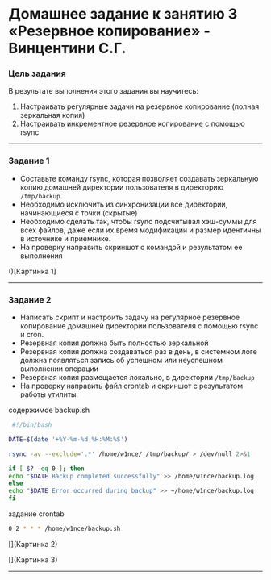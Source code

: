 # Домашнее задание к занятию 3 «Резервное копирование» - Винцентини С.Г.

### Цель задания
В результате выполнения этого задания вы научитесь:
1. Настраивать регулярные задачи на резервное копирование (полная зеркальная копия)
2. Настраивать инкрементное резервное копирование с помощью rsync

------

### Задание 1
- Составьте команду rsync, которая позволяет создавать зеркальную копию домашней директории пользователя в директорию `/tmp/backup`
- Необходимо исключить из синхронизации все директории, начинающиеся с точки (скрытые)
- Необходимо сделать так, чтобы rsync подсчитывал хэш-суммы для всех файлов, даже если их время модификации и размер идентичны в источнике и приемнике.
- На проверку направить скриншот с командой и результатом ее выполнения

()[Картинка 1]

------

### Задание 2
- Написать скрипт и настроить задачу на регулярное резервное копирование домашней директории пользователя с помощью rsync и cron.
- Резервная копия должна быть полностью зеркальной
- Резервная копия должна создаваться раз в день, в системном логе должна появляться запись об успешном или неуспешном выполнении операции
- Резервная копия размещается локально, в директории `/tmp/backup`
- На проверку направить файл crontab и скриншот с результатом работы утилиты.

содержимое backup.sh
```bash
 #!/bin/bash

DATE=$(date '+%Y-%m-%d %H:%M:%S')

rsync -av --exclude='.*' /home/w1nce/ /tmp/backup/ > /dev/null 2>&1

if [ $? -eq 0 ]; then
echo "$DATE Backup completed successfully" >> /home/w1nce/backup.log
else
echo "$DATE Error occurred during backup" >> ~/home/w1nce/backup.log
fi
```
задание crontab
```bash
0 2 * * * /home/w1nce/backup.sh
```

[](Картинка 2)

[](Картинка 3)

------

